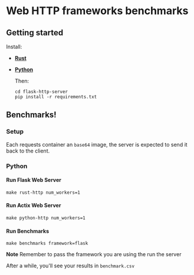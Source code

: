 # Web HTTP frameworks benchmarks


## Getting started

Install:

- [**Rust**](https://www.rust-lang.org/tools/install)
- [**Python**](https://www.python.org/downloads/)

    Then:
    ```
    cd flask-http-server
    pip install -r requirements.txt
    ```


## Benchmarks!

### Setup

Each requests container an `base64` image, the server is expected to send it back to the client.


### Python
#### Run Flask Web Server

```
make rust-http num_workers=1

```

#### Run Actix Web Server
```
make python-http num_workers=1
```

#### Run Benchmarks

```
make benchmarks framework=flask
```

**Note** Remember to pass the framework you are using the run the server

After a while, you'll see your results in `benchmark.csv`

